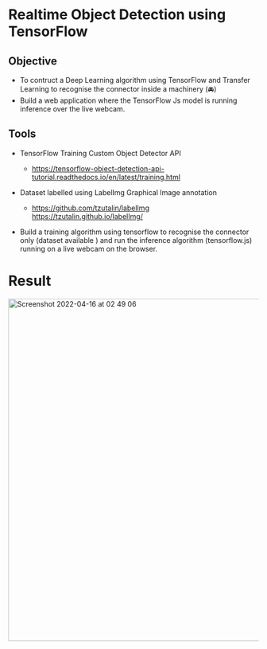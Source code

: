 # Realtime Object Detection using TensorFlow

## Objective

  - To contruct a Deep Learning algorithm using TensorFlow and Transfer Learning to recognise the connector inside a machinery (🚘)
  - Build a web application where the TensorFlow Js model is running inference over the live webcam.

## Tools

  - TensorFlow Training Custom Object Detector API
      - https://tensorflow-object-detection-api-tutorial.readthedocs.io/en/latest/training.html

  - Dataset labelled using LabelImg Graphical Image annotation
      - https://github.com/tzutalin/labelImg https://tzutalin.github.io/labelImg/

  - Build a training algorithm using tensorflow to recognise the connector only (dataset available ) and run the inference algorithm (tensorflow.js) running on a live webcam on the browser.



# Result

<img width="688" alt="Screenshot 2022-04-16 at 02 49 06" src="https://user-images.githubusercontent.com/87764103/163633604-a93f7717-c1e8-47e1-a9e2-04274684d302.png">
